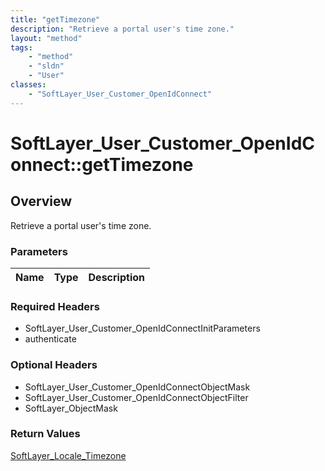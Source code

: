 ```yaml
---
title: "getTimezone"
description: "Retrieve a portal user's time zone."
layout: "method"
tags:
    - "method"
    - "sldn"
    - "User"
classes:
    - "SoftLayer_User_Customer_OpenIdConnect"
---
```

# SoftLayer_User_Customer_OpenIdConnect::getTimezone
## Overview 
Retrieve a portal user's time zone.

### Parameters 
|Name | Type | Description |
| --- | --- | --- |


### Required Headers
* SoftLayer_User_Customer_OpenIdConnectInitParameters
* authenticate

### Optional Headers
* SoftLayer_User_Customer_OpenIdConnectObjectMask
* SoftLayer_User_Customer_OpenIdConnectObjectFilter
* SoftLayer_ObjectMask

### Return Values
<a href='/reference/datatypes/SoftLayer_Locale_Timezone'>SoftLayer_Locale_Timezone </a>

